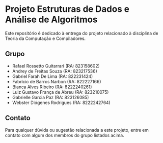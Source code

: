 # Projeto Estruturas de Dados e Análise de Algoritmos

Este repositório é dedicado à entrega do projeto relacionado à disciplina de Teoria da Computação e Compiladores.

## Grupo

- Rafael Rossetto Guitarrari (RA: 823158602)
- Andrey de Freitas Souza (RA: 823217536)
- Gabriel Farah De Lima (RA: 822231424)
- Fabrício de Barros Narbon (RA: 822227166)
- Bianca Alves Ribeiro (RA: 8222240261)
- Luiz Gustavo França de Abreu (RA: 823210075)
- Gabrielle Garcia Paz (RA: 823126085)
- Webster Diógenes Rodrigues (RA: 8222242764)

## Contato

Para qualquer dúvida ou sugestão relacionada a este projeto, entre em contato com algum dos membros do grupo listados acima.
